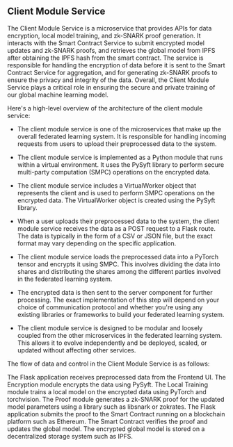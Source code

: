 ## Client Module Service

The Client Module Service is a microservice that provides APIs for data encryption, local model training, and zk-SNARK proof generation. It interacts with the Smart Contract Service to submit encrypted model updates and zk-SNARK proofs, and retrieves the global model from IPFS after obtaining the IPFS hash from the smart contract. The service is responsible for handling the encryption of data before it is sent to the Smart Contract Service for aggregation, and for generating zk-SNARK proofs to ensure the privacy and integrity of the data. Overall, the Client Module Service plays a critical role in ensuring the secure and private training of our global machine learning model.


Here's a high-level overview of the architecture of the client module service:

- The client module service is one of the microservices that make up the overall federated learning system. It is responsible for handling incoming requests from users to upload their preprocessed data to the system.

- The client module service is implemented as a Python module that runs within a virtual environment. It uses the PySyft library to perform secure multi-party computation (SMPC) operations on the encrypted data.

- The client module service includes a VirtualWorker object that represents the client and is used to perform SMPC operations on the encrypted data. The VirtualWorker object is created using the PySyft library.

- When a user uploads their preprocessed data to the system, the client module service receives the data as a POST request to a Flask route. The data is typically in the form of a CSV or JSON file, but the exact format may vary depending on the specific application.

- The client module service loads the preprocessed data into a PyTorch tensor and encrypts it using SMPC. This involves dividing the data into shares and distributing the shares among the different parties involved in the federated learning system.

- The encrypted data is then sent to the server component for further processing. The exact implementation of this step will depend on your choice of communication protocol and whether you're using any existing libraries or frameworks to build your federated learning system.

- The client module service is designed to be modular and loosely coupled from the other microservices in the federated learning system. This allows it to evolve independently and be deployed, scaled, or updated without affecting other services.


The flow of data and control in the Client Module Service is as follows:

The Flask application receives preprocessed data from the Frontend UI.
The Encryption module encrypts the data using PySyft.
The Local Training module trains a local model on the encrypted data using PyTorch and torchvision.
The Proof module generates a zk-SNARK proof for the updated model parameters using a library such as libsnark or zokrates.
The Flask application submits the proof to the Smart Contract running on a blockchain platform such as Ethereum.
The Smart Contract verifies the proof and updates the global model.
The encrypted global model is stored on a decentralized storage system such as IPFS.
